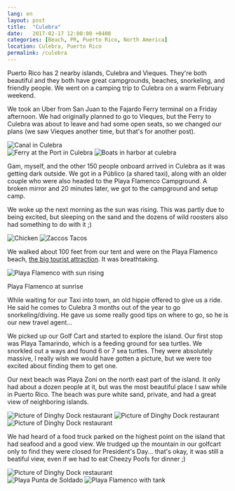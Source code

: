 ```yaml
---
lang: en
layout: post
title:  "Culebra"
date:   2017-02-17 12:00:00 +0400
categories: [Beach, PR, Puerto Rico, North America]
location: Culebra, Puerto Rico
permalink: /culebra
---
```


Puerto Rico has 2 nearby islands, Culebra and Vieques.  They're both beautiful and they both have great campgrounds, beaches, snorkeling, and friendly people. We went on a camping trip to Culebra on a warm February weekend.

We took an Uber from San Juan to the Fajardo Ferry terminal on a Friday afternoon.  We had originally planned to go to Vieques, but the Ferry to Culebra was about to leave and had some open seats, so we changed our plans (we saw Vieques another time, but that's for another post).


<div class="post-image">
    <img src="img/culebra/culebra-canal.jpg" alt="Canal in Culebra" />
</div>

<div class="post-image post-image--split">
    <img src="img/culebra/culebra-ferry.jpg" alt="Ferry at the Port in Culebra" />
    <img src="img/culebra/culebra-boats.jpg" alt="Boats in harbor at culebra" />
</div>

Gam, myself, and the other 150 people onboard arrived in Culebra as it was getting dark outside.  We got in a Público (a shared taxi), along with an older couple who were also headed to the Playa Flamenco Campground.  A broken mirror and 20 minutes later, we got to the campground and setup camp.

We woke up the next morning as the sun was rising.  This was partly due to being excited, but sleeping on the sand and the dozens of wild roosters also had something to do with it ;)

<div class="post-image post-image--split">
    <img src="img/culebra/culebra-hen.jpg" alt="Chicken" />
    <img src="img/culebra/culebra-zacco.jpg" alt="Zaccos Tacos" />
</div>

We walked about 100 feet from our tent and were on the Playa Flamenco beach, <a href="http://www.cnn.com/2016/02/17/travel/tripadvisor-best-beaches-world-feat/">the big tourist attraction</a>.  It was breathtaking.

<div class="post-image">
    <img src="img/culebra/culebra-beach.jpg" alt="Playa Flamenco with sun rising" />
    <p class="post-image-caption">Playa Flamenco at sunrise</p>
</div>

While waiting for our Taxi into town, an old hippie offered to give us a ride.  He said he comes to Culebra 3 months out of the year to go snorkeling/diving. He gave us some really good tips on where to go, so he is our new travel agent...

We picked up our Golf Cart and started to explore the island.  Our first stop was Playa Tamarindo, which is a feeding ground for sea turtles.  We snorkled out a ways and found 6 or 7 sea turtles.  They were absolutely massive, I really wish we would have gotten a picture, but we were too excited about finding them to get one.

Our next beach was Playa Zoni on the north east part of the island.  It only had about a dozen people at it, but was the most beautiful place I saw while in Puerto Rico.  The beach was pure white sand, private, and had a great view of neighboring islands.

<div class="post-image post-image--split">
    <img src="img/culebra/culebra-relaxing.jpg" alt="Picture of Dinghy Dock restaurant" />
    <img src="img/culebra/culebra-flower.jpg" alt="Picture of Dinghy Dock restaurant" />
</div>
<div class="post-image">
    <img src="img/culebra/culebra-meow.jpg" alt="Picture of Dinghy Dock restaurant" />
</div>

We had heard of a food truck parked on the highest point on the island that had seafood and a good view.  We trudged up the mountain in our golfcart only to find they were closed for President's Day... that's okay, it was still a beatiful view, even if we had to eat Cheezy Poofs for dinner ;)

<div class="post-image">
    <img src="img/culebra/culebra-krabby-patty.jpg" alt="Picture of Dinghy Dock restaurant" />
</div>
<div class="post-image post-image--split">
    <img src="img/culebra/culebra-climbing.jpg" alt="Playa Punta de Soldado" />
    <img src="img/culebra/culebra-tank.jpg" alt="Playa Flamenco with tank" />
</div>
